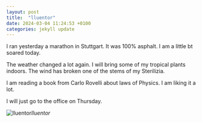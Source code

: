 ```yaml
---
layout: post
title:  "lluentor"
date: 2024-03-04 11:24:53 +0100
categories: jekyll update
---
```


I ran yesterday a marathon in Stuttgart. It was 100% asphalt. I am a little bt soared today.  

The weather changed a lot again. I will bring some of my tropical plants indoors. The wind has broken one of the stems of my Sterilizia.   

I am reading a book from Carlo Rovelli about laws of Physics. I am liking it a lot.   

I will just go to the office on Thursday.


![lluentor](https://lh3.googleusercontent.com/pw/AP1GczPMVut7hQxfmLZS1wvdJjPYA7UA6ZhVLFruw5QqFi0IE1Udl1cWVI0nengJaA43PZPUC3csV6bousWoj5_pi0sObL54dOCQXeENJaD9CV0wsNGdg0s=w2400)*lluentor*&nbsp;



[jekyll-docs]: https://jekyllrb.com/docs/home
[jekyll-gh]:   https://github.com/jekyll/jekyll
[jekyll-talk]: https://talk.jekyllrb.com/
